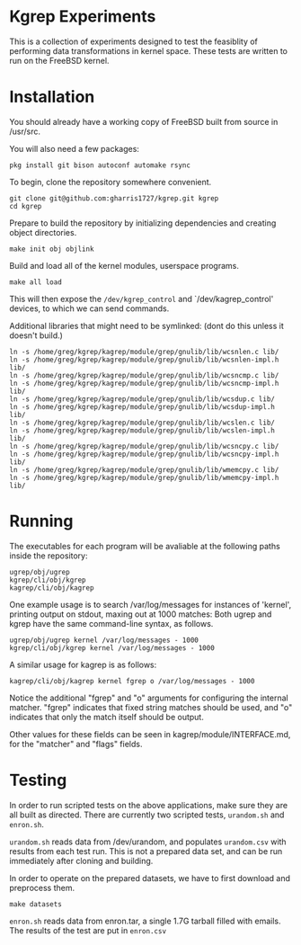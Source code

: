 Kgrep Experiments
=================

This is a collection of experiments designed to test the feasiblity of performing data transformations in kernel space.
These tests are written to run on the FreeBSD kernel.

Installation
============

You should already have a working copy of FreeBSD built from source in /usr/src.

You will also need a few packages:

```console
pkg install git bison autoconf automake rsync
```

To begin, clone the repository somewhere convenient.

```console
git clone git@github.com:gharris1727/kgrep.git kgrep
cd kgrep
```

Prepare to build the repository by initializing dependencies and creating object directories.

```console
make init obj objlink
```

Build and load all of the kernel modules, userspace programs.

```console
make all load
```

This will then expose the `/dev/kgrep_control` and `/dev/kagrep_control' devices, to which we can send commands.

Additional libraries that might need to be symlinked:
(dont do this unless it doesn't build.)

```console
ln -s /home/greg/kgrep/kagrep/module/grep/gnulib/lib/wcsnlen.c lib/
ln -s /home/greg/kgrep/kagrep/module/grep/gnulib/lib/wcsnlen-impl.h lib/
ln -s /home/greg/kgrep/kagrep/module/grep/gnulib/lib/wcsncmp.c lib/
ln -s /home/greg/kgrep/kagrep/module/grep/gnulib/lib/wcsncmp-impl.h lib/
ln -s /home/greg/kgrep/kagrep/module/grep/gnulib/lib/wcsdup.c lib/
ln -s /home/greg/kgrep/kagrep/module/grep/gnulib/lib/wcsdup-impl.h lib/
ln -s /home/greg/kgrep/kagrep/module/grep/gnulib/lib/wcslen.c lib/
ln -s /home/greg/kgrep/kagrep/module/grep/gnulib/lib/wcslen-impl.h lib/
ln -s /home/greg/kgrep/kagrep/module/grep/gnulib/lib/wcsncpy.c lib/
ln -s /home/greg/kgrep/kagrep/module/grep/gnulib/lib/wcsncpy-impl.h lib/
ln -s /home/greg/kgrep/kagrep/module/grep/gnulib/lib/wmemcpy.c lib/
ln -s /home/greg/kgrep/kagrep/module/grep/gnulib/lib/wmemcpy-impl.h lib/
```

Running
=======

The executables for each program will be avaliable at the following paths inside the repository:

```console
ugrep/obj/ugrep
kgrep/cli/obj/kgrep
kagrep/cli/obj/kagrep
```

One example usage is to search /var/log/messages for instances of 'kernel', printing output on stdout, maxing out at 1000 matches:
Both ugrep and kgrep have the same command-line syntax, as follows.

```console
ugrep/obj/ugrep kernel /var/log/messages - 1000
kgrep/cli/obj/kgrep kernel /var/log/messages - 1000
```

A similar usage for kagrep is as follows:

```console
kagrep/cli/obj/kagrep kernel fgrep o /var/log/messages - 1000
```

Notice the additional "fgrep" and "o" arguments for configuring the internal matcher.
"fgrep" indicates that fixed string matches should be used, and "o" indicates that only the match itself should be output.

Other values for these fields can be seen in kagrep/module/INTERFACE.md, for the "matcher" and "flags" fields.

Testing
=======

In order to run scripted tests on the above applications, make sure they are all built as directed.
There are currently two scripted tests, `urandom.sh` and `enron.sh`. 

`urandom.sh` reads data from /dev/urandom, and populates `urandom.csv` with results from each test run.
This is not a prepared data set, and can be run immediately after cloning and building.

In order to operate on the prepared datasets, we have to first download and preprocess them.

```console
make datasets
```

`enron.sh` reads data from enron.tar, a single 1.7G tarball filled with emails.
The results of the test are put in `enron.csv`

